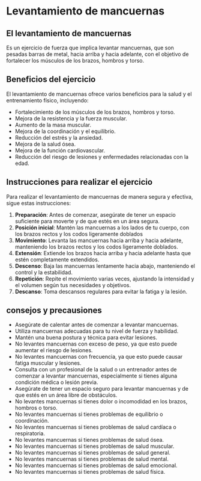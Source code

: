 # Levantamiento de mancuernas

## El levantamiento de mancuernas 

Es un ejercicio de fuerza que implica levantar
mancuernas, que son pesadas barras de metal, hacia arriba y hacia
adelante, con el objetivo de fortalecer los músculos de los brazos, hombros y torso.

## Beneficios del ejercicio

El levantamiento de mancuernas ofrece varios beneficios para la salud y el entrenamiento físico, incluyendo:
- Fortalecimiento de los músculos de los brazos, hombros y torso.
- Mejora de la resistencia y la fuerza muscular.
- Aumento de la masa muscular.
- Mejora de la coordinación y el equilibrio.
- Reducción del estrés y la ansiedad.
- Mejora de la salud ósea.
- Mejora de la función cardiovascular.
- Reducción del riesgo de lesiones y enfermedades relacionadas con la edad.

## Instrucciones para realizar el ejercicio

Para realizar el levantamiento de mancuernas de manera segura y efectiva, sigue estas instrucciones:

1. **Preparación**: Antes de comenzar, asegúrate de tener un espacio suficiente para moverte y de que estés en un área segura.
2. **Posición inicial**: Mantén las mancuernas a los lados de tu cuerpo, con los brazos rectos y los codos ligeramente doblados
3. **Movimiento**: Levanta las mancuernas hacia arriba y hacia adelante, manteniendo los brazos rectos y los codos ligeramente doblados.
4. **Extensión**: Extiende los brazos hacia arriba y hacia adelante hasta que estén completamente extendidos.
5. **Descenso**: Baja las mancuernas lentamente hacia abajo, manteniendo el control y la estabilidad.
6. **Repetición**: Repite el movimiento varias veces, ajustando la intensidad y el volumen según tus necesidades y objetivos.
7. **Descanso**: Toma descansos regulares para evitar la fatiga y la lesión.

## consejos y precausiones

- Asegúrate de calentar antes de comenzar a levantar mancuernas.
- Utiliza mancuernas adecuadas para tu nivel de fuerza y habilidad.
- Mantén una buena postura y técnica para evitar lesiones.
- No levantes mancuernas con exceso de peso, ya que esto puede aumentar
el riesgo de lesiones.
- No levantes mancuernas con frecuencia, ya que esto puede causar fatiga
muscular y lesiones.
- Consulta con un profesional de la salud o un entrenador antes de comenzar
a levantar mancuernas, especialmente si tienes alguna condición médica o
lesión previa.
- Asegúrate de tener un espacio seguro para levantar mancuernas y de que
estés en un área libre de obstáculos.
- No levantes mancuernas si tienes dolor o incomodidad en los brazos,
hombros o torso.
- No levantes mancuernas si tienes problemas de equilibrio o coordinación.
- No levantes mancuernas si tienes problemas de salud cardíaca o respiratoria.
- No levantes mancuernas si tienes problemas de salud ósea.
- No levantes mancuernas si tienes problemas de salud muscular.
- No levantes mancuernas si tienes problemas de salud general.
- No levantes mancuernas si tienes problemas de salud mental.
- No levantes mancuernas si tienes problemas de salud emocional.
- No levantes mancuernas si tienes problemas de salud física.


